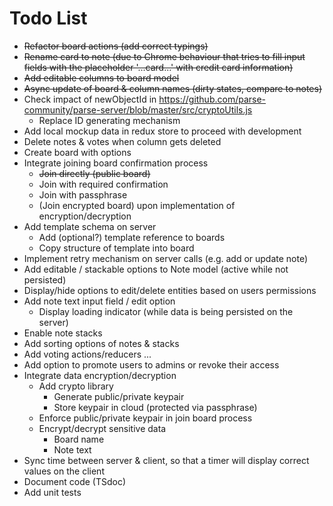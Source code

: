 # Todo List

* ~~Refactor board actions (add correct typings)~~
* ~~Rename card to note (due to Chrome behaviour that tries to fill input fields with the placeholder '...card...' with
  credit card information)~~
* ~~Add editable columns to board model~~
* ~~Async update of board & column names (dirty states, compare to notes)~~
* Check impact of newObjectId in https://github.com/parse-community/parse-server/blob/master/src/cryptoUtils.js
    * Replace ID generating mechanism
* Add local mockup data in redux store to proceed with development
* Delete notes & votes when column gets deleted
* Create board with options
* Integrate joining board confirmation process
    * ~~Join directly (public board)~~
    * Join with required confirmation
    * Join with passphrase
    * (Join encrypted board) upon implementation of encryption/decryption
* Add template schema on server
    * Add (optional?) template reference to boards
    * Copy structure of template into board
* Implement retry mechanism on server calls (e.g. add or update note)
* Add editable / stackable options to Note model (active while not persisted)
* Display/hide options to edit/delete entities based on users permissions
* Add note text input field / edit option
    * Display loading indicator (while data is being persisted on the server)
* Enable note stacks
* Add sorting options of notes & stacks
* Add voting actions/reducers ...
* Add option to promote users to admins or revoke their access
* Integrate data encryption/decryption
    * Add crypto library
        * Generate public/private keypair
        * Store keypair in cloud (protected via passphrase)
    * Enforce public/private keypair in join board process
    * Encrypt/decrypt sensitive data
        * Board name
        * Note text
* Sync time between server & client, so that a timer will display correct
  values on the client
* Document code (TSdoc)
* Add unit tests

    
